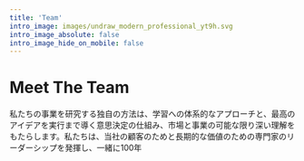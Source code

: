 ```yaml
---
title: 'Team'
intro_image: images/undraw_modern_professional_yt9h.svg
intro_image_absolute: false
intro_image_hide_on_mobile: false
---
```


# Meet The Team
私たちの事業を研究する独自の方法は、学習への体系的なアプローチと、最高のアイデアを実行まで導く意思決定の仕組み、市場と事業の可能な限り深い理解をもたらします。私たちは、当社の顧客のためと長期的な価値のための専門家のリーダーシップを発揮し、一緒に100年
